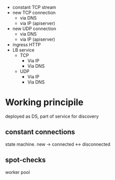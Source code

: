 - constant TCP stream
- new TCP connection
  - via DNS
  - via IP (apiserver)
- new UDP connection
  - via DNS
  - via IP (apiserver)
- ingress HTTP
- LB service
  - TCP
    - Via IP
    - Via DNS
  - UDP
    - Via IP
    - Via DNS


# Working principile

deployed as DS, part of service for discovery

## constant connections
state machine. new -> connected <-> disconnected

## spot-checks
worker pool